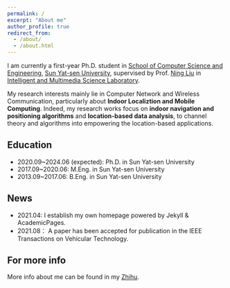 ```yaml
---
permalink: /
excerpt: "About me"
author_profile: true
redirect_from: 
  - /about/
  - /about.html
---
```



I am currently a first-year Ph.D. student in [School of Computer Science and Engineering](http://sdcs.sysu.edu.cn), [Sun Yat-sen University](http://www.sysu.edu.cn),  supervised by Prof. [Ning Liu](http://sdcs.sysu.edu.cn/node/2495) in [Intelligent and Multimedia Science Laboratory](https://www.sysu-imsl.com). 

My research interests mainly lie in Computer Network and Wireless Communication, particularly about **Indoor Localiztion and Mobile Computing**.
Indeed, my research works focus on **indoor navigation and positioning algorithms** and **location-based data analysis**, to channel theory and algorithms into empowering the location-based applications.


Education
--------
* 2020.09~2024.06 (expected): Ph.D. in Sun Yat-sen University
* 2017.09~2020.06: M.Eng. in Sun Yat-sen University
* 2013.09~2017.06: B.Eng. in Sun Yat-sen University


News
--------
* 2021.04: I establish my own homepage powered by Jekyll & AcademicPages.
* 2021.08： A paper has been accepted for publication in the IEEE Transactions on Vehicular Technology.


For more info
-------
More info about me can be found in my [Zhihu](https://www.zhihu.com/people/onewalnut). 
